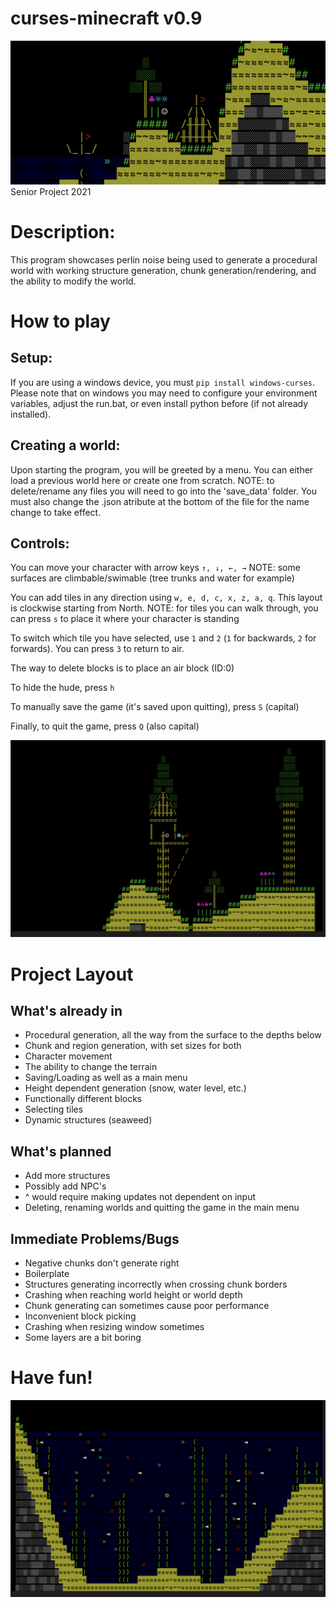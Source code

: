 # curses-minecraft v0.9

![Cover image](/images/cover_image.png)
Senior Project 2021

# Description:

This program showcases perlin noise being used to generate a procedural world with working structure generation, chunk generation/rendering, and the ability to modify the world.

# How to play

## Setup:
If you are using a windows device, you must `pip install windows-curses`. Please note that on windows you may need to configure your environment variables, adjust the run.bat, or even install python before (if not already installed).

## Creating a world:
Upon starting the program, you will be greeted by a menu. You can either load a previous world here or create one from scratch.
NOTE: to delete/rename any files you will need to go into the 'save_data' folder. You must also change the .json atribute at the bottom of the file for the name change to take effect.

## Controls:
You can move your character with arrow keys `↑, ↓, ←, →`
NOTE: some surfaces are climbable/swimable (tree trunks and water for example)

You can add tiles in any direction using `w, e, d, c, x, z, a, q`. This layout is clockwise starting from North.
NOTE: for tiles you can walk through, you can press `s` to place it where your character is standing

To switch which tile you have selected, use `1` and `2` (`1` for backwards, `2` for forwards). You can press `3` to return to air.

The way to delete blocks is to place an air block (ID:0)

To hide the hude, press `h`

To manually save the game (it's saved upon quitting), press `S` (capital)

Finally, to quit the game, press `Q` (also capital)

![Treehouse](/images/treehouse.png)

# Project Layout

## What's already in

* Procedural generation, all the way from the surface to the depths below
* Chunk and region generation, with set sizes for both
* Character movement
* The ability to change the terrain
* Saving/Loading as well as a main menu
* Height dependent generation (snow, water level, etc.)
* Functionally different blocks
* Selecting tiles
* Dynamic structures (seaweed)

## What's planned

* Add more structures
* Possibly add NPC's
* ^ would require making updates not dependent on input
* Deleting, renaming worlds and quitting the game in the main menu

## Immediate Problems/Bugs

* Negative chunks don't generate right
* Boilerplate
* Structures generating incorrectly when crossing chunk borders
* Crashing when reaching world height or world depth
* Chunk generating can sometimes cause poor performance
* Inconvenient block picking
* Crashing when resizing window sometimes
* Some layers are a bit boring

# Have fun!
![Ocean man](/images/ocean.png)

